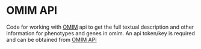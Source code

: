 # OMIM API
Code for working with [OMIM](omim.org) api to get the full textual description and other information for phenotypes and genes in omim. An api token/key is required and can be obtained from [OMIM API](omim.org/api)
